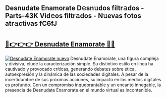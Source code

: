 ## Desnudate Enamorate D𝚎sn𝚞dos filtr𝚊dos - Parts-43K Vid𝚎os filtr𝚊dos - N𝚞evas f𝚘tos atr𝚊ctivas fC6fJ

# <h2><a href="http://mb4tdo.tromn.icu/?c=Desnudate+Enamorate">🔗👉👉👉 Desnudate Enamorate 🔗🔗</a></h2>

[![Desnudate Enamorate nuevo](https://i.imgur.com/pEAQMta.gif)](http://mb4tdo.tromn.icu/?c=Desnudate+Enamorate)
Desnudate Enamorate, una figura compleja y divisiva, elude la caracterización simple. Su distintivo estilo en línea ha cautivado y provocado críticas, generando debates sobre ética, autoexpresión y la dinámica de las sociedades digitales. A pesar de la incertidumbre de sus próximas acciones, su impacto en los medios digitales es profundo. Con un compromiso inquebrantable y un encanto innegable, la presencia de Desnudate Enamorate en el mundo virtual es incontenible.
